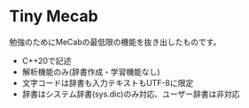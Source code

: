 # Tiny Mecab

勉強のためにMeCabの最低限の機能を抜き出したものです。

- C++20で記述
- 解析機能のみ(辞書作成・学習機能なし)
- 文字コードは辞書も入力テキストもUTF-8に限定
- 辞書はシステム辞書(sys.dic)のみ対応、ユーザー辞書は非対応
